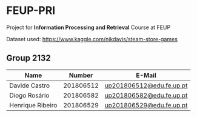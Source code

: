 # FEUP-PRI
Project for **Information Processing and Retrieval** Course at FEUP 

Dataset used: https://www.kaggle.com/nikdavis/steam-store-games

## Group 2132
| Name             | Number    | E-Mail                   |
| ---------------- | --------- | ------------------------ |
| Davide Castro    | 201806512 | up201806512@edu.fe.up.pt |
| Diogo Rosário    | 201806582 | up201806582@edu.fe.up.pt |
| Henrique Ribeiro | 201806529 | up201806529@edu.fe.up.pt |

